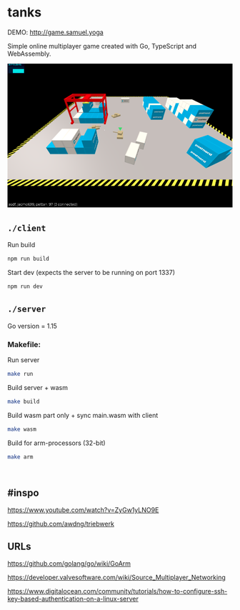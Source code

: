 # tanks
DEMO: http://game.samuel.yoga

Simple online multiplayer game created with Go, TypeScript and WebAssembly.

![alt text](./assets/screen2.png)


## `./client`
Run build
```sh
npm run build
```

Start dev (expects the server to be running on port 1337)
```sh
npm run dev
```

## `./server`
Go version = 1.15

### Makefile:
Run server
```sh
make run
```

Build server + wasm
```sh
make build
```

Build wasm part only + sync main.wasm with client
```sh
make wasm
```

Build for arm-processors (32-bit) 
```sh
make arm
```
&nbsp;

## #inspo
https://www.youtube.com/watch?v=ZyGw1yLNO9E

https://github.com/awdng/triebwerk

## URLs

https://github.com/golang/go/wiki/GoArm

https://developer.valvesoftware.com/wiki/Source_Multiplayer_Networking

https://www.digitalocean.com/community/tutorials/how-to-configure-ssh-key-based-authentication-on-a-linux-server
